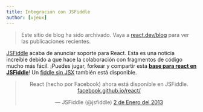 ```yaml
---
title: Integración con JSFiddle
author: [vjeux]
---
```


<div class="scary">

> Este sitio de blog ha sido archivado. Vaya a [react.dev/blog](https://react.dev/blog) para ver las publicaciones recientes.

</div>

[JSFiddle](https://jsfiddle.net) acaba de anunciar soporte para React. Esta es una noticia increíble debido a que hace la colaboración con fragmentos de código mucho más fácil. ¡Puedes jugar, forkear y compartir esta **[base para react en JSFiddle](http://jsfiddle.net/vjeux/kb3gN/)**! Un [fiddle sin JSX](http://jsfiddle.net/vjeux/VkebS/) también está disponible.


<blockquote class="twitter-tweet" align="center"><p>React (hecho por Facebook) ahora está disponible en JSFiddle. <a href="http://t.co/wNQf9JPv5u" title="http://facebook.github.io/react/">facebook.github.io/react/</a></p>&mdash; JSFiddle (@jsfiddle) <a href="https://twitter.com/jsfiddle/status/341114115781177344">2 de Enero del 2013</a></blockquote>
